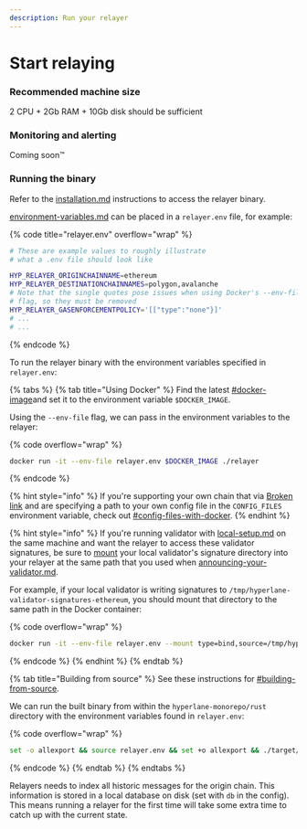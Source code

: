 ```yaml
---
description: Run your relayer
---
```


# Start relaying

### Recommended machine size

2 CPU + 2Gb RAM + 10Gb disk should be sufficient

### Monitoring and alerting

Coming soon™️

### Running the binary

Refer to the [installation.md](installation.md "mention") instructions to access the relayer binary.

[environment-variables.md](environment-variables.md "mention") can be placed in a `relayer.env` file, for example:

{% code title="relayer.env" overflow="wrap" %}
```sh
# These are example values to roughly illustrate
# what a .env file should look like

HYP_RELAYER_ORIGINCHAINNAME=ethereum
HYP_RELAYER_DESTINATIONCHAINNAMES=polygon,avalanche
# Note that the single quotes pose issues when using Docker's --env-file
# flag, so they must be removed
HYP_RELAYER_GASENFORCEMENTPOLICY='[["type":"none"}]'
# ...
# ...
```
{% endcode %}

To run the relayer binary with the environment variables specified in `relayer.env`:

{% tabs %}
{% tab title="Using Docker" %}
Find the latest [#docker-image](installation.md#docker-image "mention")and set it to the environment variable `$DOCKER_IMAGE`.

Using the `--env-file` flag, we can pass in the environment variables to the relayer:

{% code overflow="wrap" %}
```sh
docker run -it --env-file relayer.env $DOCKER_IMAGE ./relayer
```
{% endcode %}

{% hint style="info" %}
If you're supporting your own chain that via [Broken link](broken-reference "mention") and are specifying a path to your own config file in the `CONFIG_FILES` environment variable, check out [#config-files-with-docker](../agent-configuration/#config-files-with-docker "mention").
{% endhint %}

{% hint style="info" %}
If you're running validator with [local-setup.md](../validators/setup/local-setup.md "mention") on the same machine and want the relayer to access these validator signatures, be sure to [mount](https://docs.docker.com/storage/bind-mounts/) your local validator's signature directory into your relayer at the same path that you used when [announcing-your-validator.md](../validators/announcing-your-validator.md "mention").

For example, if your local validator is writing signatures to `/tmp/hyperlane-validator-signatures-ethereum`, you should mount that directory to the same path in the Docker container:

{% code overflow="wrap" %}
```sh
docker run -it --env-file relayer.env --mount type=bind,source=/tmp/hyperlane-validator-signatures-ethereum,target=/tmp/hyperlane-validator-signatures-ethereum,readonly $DOCKER_IMAGE ./relayer
```
{% endcode %}
{% endhint %}
{% endtab %}

{% tab title="Building from source" %}
See these instructions for [#building-from-source](installation.md#building-from-source "mention").

We can run the built binary from within the `hyperlane-monorepo/rust` directory with the environment variables found in `relayer.env`:

{% code overflow="wrap" %}
```sh
set -o allexport && source relayer.env && set +o allexport && ./target/release/relayer
```
{% endcode %}
{% endtab %}
{% endtabs %}

Relayers needs to index all historic messages for the origin chain. This information is stored in a local database on disk (set with `db` in the config). This means running a relayer for the first time will take some extra time to catch up with the current state.
